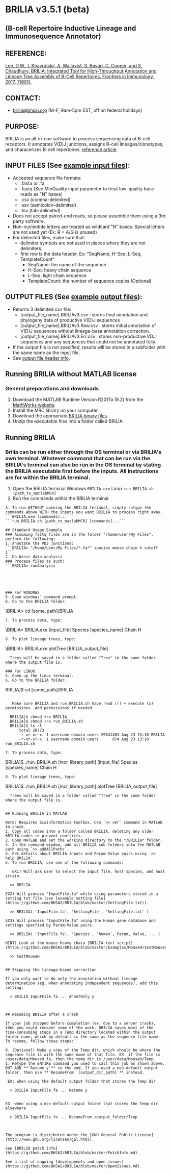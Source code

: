 # BRILIA  v3.5.1 (beta)
## (B-cell Repertoire Inductive Lineage and Immunosequence Annotator)

## REFERENCE:
[Lee, D.W., I. Khavrutskii, A. Wallqvist, S. Bavari, C. Cooper, and S. Chaudhury. BRILIA: Integrated Tool for High-Throughput Annotation and Lineage Tree Assembly of B-Cell Repertoires. Frontiers in Immunology, 2017. 7(681).](http://journal.frontiersin.org/article/10.3389/fimmu.2016.00681/full)

## CONTACT:
  *  brilia@bhsai.org (M-F, 9am-5pm EST, off on federal holidays)

## PURPOSE:

BRILIA is an all-in-one software to process sequencing data of B-cell receptors. It annotates V(D)J junctions, assigns B-cell lineages/clonotypes, and characerizes B-cell repertoires. [reference article](http://journal.frontiersin.org/article/10.3389/fimmu.2016.00681/full).
  
## INPUT FILES (See [example input files](https://github.com/BHSAI/BRILIA/tree/master/Examples/)): 
 
  * Accepted sequence file formats: 
    * .fasta or .fa
    * .fastq (See MinQuality input parameter to treat low-quality base reads as "N" bases)
    * .csv (comma-delimited)
    * .ssv (semicolon-delimited)
    * .tsv (tab-delimited)
  * Does not accept paired-end reads, so please assemble them using a 3rd party software.
  * Non-nucleotide letters are treated as wildcard "N" bases. Special letters are not used yet (Ex: R = A/G is unused)
  * For delimited files, make sure that:
    * delimiter symbols are not used in places where they are not delimiters.
    * first row is the data header. Ex: "SeqName, H-Seq, L-Seq, TemplateCount"
      * SeqName: the name of the sequence
      * H-Seq: heavy chain sequence
      * L-Seq: light chain sequence
      * TemplateCount: the number of sequence copies (Optional)

## OUTPUT FILES (See [example output files](https://github.com/BHSAI/BRILIA/tree/master/Examples/MouseH/MouseH_Fasta)): 

  * Returns 3 delimited csv file:
    * [output_file_name].BRILIAv3.csv : stores final annotation and phylogeny data of productive V(D)J sequences
    * [output_file_name].BRILIAv3.Raw.csv : stores initial annotation of V(D)J sequences without lineage-base annotation correction.
    * [output_file_name].BRILIAv3.Err.csv : stores non-productive VDJ sequences and any sequences that could not be annotated fully.
  * If the output file is not specified, results will be stored in a subfolder with the same name as the input file. 
  * See [output file header info](https://github.com/BHSAI/BRILIA/blob/master/Tables/DataHeaderInfo.csv).

## Running BRILIA without MATLAB license
### General preparations and downloads
1. Download the MATLAB Runtime Version R2017a (9.2) from the [MathWorks website](https://www.mathworks.com/products/compiler/mcr.html).
2. Install the MRC library on your computer.
3. Download the appropriate [BRILIA binary files](https://github.com/BHSAI/BRILIA/releases/).
4. Unzip the executable files into a folder called BRILIA.


## Running BRILIA 
### Brilia can be run either through the OS terminal or via BRILIA's own terminal. Whatever command that can be run via the BRILIA's terminal can also be run in the OS terminal by stating the BRILIA executable first before the inputs. All instructions are for within the BRILIA terminal.
1. Open the BRILIA terminal 
Windows
```BRILIA.exe```
Linux
```run_BRILIA.sh [path_to_matlabMCR]```
2. Run the commands within the BRILIA terminal 
```BRILIA> [commands]
3. To run WITHOUT opening the BRILIA terimnal, simply retype the commands above WITH the inputs you want BRILIA to process right away.
```BRILIA.exe [commands]...```
```run_BRILIA.sh [path_to_matlabMCR] [commands]...```

## Standard Usage Example
### Assuming fastq files are in the folder "/home/user/My Files", perform the following:
1. Annotate the VDJ junctions:
```BRILIA> "/home/user/My Files/*.fa*" species mouse chain h cutoff 1```
2. Do basic data analysis
### Process files as such:
```BRILIA> runAnalysis 





### For WINDOWS
5. Open windows' command prompt.
6. Go to the BRILIA folder.
```
  \BRILIA>  cd [some_path]/BRILIA
```
7. To process data, type:
```
  \BRILIA>  BRILIA.exe [input_file] Species [species_name] Chain H
```
8. To plot lineage trees, type:
```
  \BRILIA>  BRILIA.exe plotTree [BRILIA_output_file]
```
  Trees will be saved in a folder called "Tree" in the same folder where the output file is.

### For LINUX
5. Open up the linux terminal.
6. Go to the BRILIA folder.
```
  BRILIA]$  cd [some_path]/BRILIA
```

   Make sure BRILIA and run_BRILIA.sh have read (r) + execute (x) permissions. Add permissions if needed.
   ```
      BRILIA]$ chmod +rx BRILIA
      BRILIA]$ chmod +rx run_BRILIA.sh
      BRILIA]$ ls -l
          total 28773
          -r-xr-xr-x. 1 username domain users 29641403 Aug 23 13:10 BRILIA
          -r-xr-xr-x. 1 username domain users      874 Aug 23 13:10 run_BRILIA.sh
   ```
7. To process data, type:
```
  BRILIA]$  ./run_BRILIA.sh [mcr_library_path] [input_file] Species [species_name] Chain H
```
8. To plot lineage trees, type:
```
  BRILIA]$  ./run_BRILIA.sh [mcr_library_path] plotTree [BRILIA_output_file]
```
  Trees will be saved in a folder called "Tree" in the same folder where the output file is.


## Running BRILIA in MATLAB 

Note: Requires bioinformatics toolbox. Use `>> ver` command in MATLAB to check.
1. Copy all codes into a folder called BRILIA, deleting any older BRILIA codes to prevent conflicts.
2. Open MATLAB and set the working directory to the */BRILIA* folder.
3. In the command window, add all BRILIA sub folders into the MATLAB path using `>> addAllPaths`.  
4. Get details about BRILIA inputs and Param-Value pairs using `>> help BRILIA`.
5. To run BRILIA, use one of the following commands:

   EX1) Will ask user to select the input file, host species, and host strain.
   ```
      >> BRILIA  
   ```
   EX2) Will process "InputFile.fa" while using parameters stored in a setting txt file (see [example setting file](https://github.com/BHSAI/BRILIA/blob/master/SettingFile.txt)).
   ```
      >> BRILIA( 'InputFile.fa', 'SettingFile', 'SettingFile.txt' )    
   ```
   EX3) Will process "InputFile.fa" using the Human gene database and settings specfied by Param-Value pairs.
   ```
      >> BRILIA( 'InputFile.fa', 'Species', 'human', Param, Value, ... )  
   ```
   HINT) Look at the mouse heavy chain [BRILIA test script](https://github.com/BHSAI/BRILIA/blob/master/Examples/MouseH/testMouseH.m).
   ```
      >> testMouseH
   ```

## Skipping the lineage-based correction

If you only want to do only the annotation without lineage determination (eg, when annotating independent sequences), add this setting:
  ``` 
      > BRILIA InputFile.fa ... AnnotOnly y
  ```


## Resuming BRILIA after a crash

If your job stopped before completion (ex: due to a server crash), then you could recover some of the work. BRILIA saves most of the time-consuming steps in a Temp directory located within the output folder name, which by default is the same as the sequence file name. To resume, follow these steps:

0. (Optional) Make a copy of the Temp dir, which should be where the sequence file is with the same name of that file. EX: if the file is /user/data/MouseH.fa, then the temp dir is /user/data/MouseH/Temp.
1. Retype the ENTIRE command you used to call this job as shown above, BUT ADD **`Resume y`** to the end. If you used a non-default output folder, then use **`ResumeFrom  [output_dir_path]`** instead.
   
   EX: when using the default output folder that stores the Temp dir
   ```
      > BRILIA InputFile.fa ... Resume y 
   ```

   EX: when using a non-default output folder that stores the Temp dir elsewhere
   ```
      > BRILIA InputFile.fa ... ResumeFrom /output_folder/Temp 
   ```
   

The program is distributed under the [GNU General Public License](http://www.gnu.org/licenses/gpl.html).  

See [BRILIA patch info](https://github.com/BHSAI/BRILIA/blob/master/PatchInfo.md). 

See a list of ongoing [developments and open issues](https://github.com/BHSAI/BRILIA/blob/master/OpenIssues.md).
